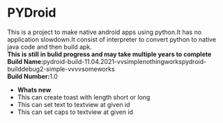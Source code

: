 # PYDroid
This is a project to make native android apps using python.It has no application slowdown.It consist of interpreter to convert python to native java code and then build apk.<br>
<b>This is still in bulid progress and may take multiple years to complete</b><br>
<b>Build Name:</b>pydroid-build-11.04.2021-vvsimplenothingworkspydroid-builddebug2-simple-vvvvsomeworks
<br>
<b>Build Number:</b>1.0<br>
<ul>
  <li>
  <b>Whats new</b>
    
  </li>
  <li>
  This can create toast with length short or long
    
  </li>
  <li>
  This can set text to textview at given id
    
  </li>
    <li>
  This can set caps to textview at given id
    
  </li>
</ul>
